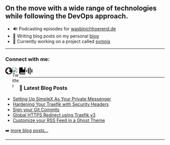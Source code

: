 ## On the move with a wide range of technologies while following the DevOps approach.
- 🔊 Podcasting episodes for [wasbinichhoerend.de][podcast]
- 📰 Writing blog posts on my personal [blog]
- 🚀 Currently working on a project called [symnix]

---

### Connect with me:

[<img align="left" alt="Homepage" width="22px" src="https://raw.githubusercontent.com/iconic/open-iconic/master/svg/globe.svg" />][website]
[<img align="left" alt="Twitter" width="22px" src="https://cdn.jsdelivr.net/npm/simple-icons@v3/icons/twitter.svg" />][twitter]
[<img align="left" alt="Blog" width="22px" src="https://raw.githubusercontent.com/iconic/open-iconic/master/svg/book.svg" />][blog]
[<img align="left" alt="Blog" width="22px" src="https://raw.githubusercontent.com/iconic/open-iconic/master/svg/audio-spectrum.svg" />][podcast]

<br />

---

### 📕 Latest Blog Posts

<!-- BLOG-POST-LIST:START -->
- [Setting Up SimpleX As Your Private Messenger](https://xfuture-blog.com/posts/setting-up-simplex-as-your-private-messenger/)
- [Hardening Your Traefik with Security Headers](https://xfuture-blog.com/posts/hardening-your-traefik-with-security-headers/)
- [Sign your Git Commits](https://xfuture-blog.com/posts/sign-your-git-commits/)
- [Global HTTPS Redirect using Traefik v3](https://xfuture-blog.com/posts/global-https-redirect-using-traefik-v3/)
- [Customize your RSS Feed in a Ghost Theme](https://xfuture-blog.com/posts/customize-your-rss-feed-in-a-ghost-theme/)
<!-- BLOG-POST-LIST:END -->

➡️ [more blog posts...](https://www.xfuture-blog.com/)

---

[blog]: https://www.xfuture-blog.com/
[twitter]: https://twitter.com/xFuturecs
[website]: https://www.xfuture.digital
[podcast]: https://wasbinichhoerend.de/
[symnix]: https://symnix.com/
